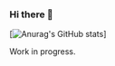 ### Hi there 👋

[![Anurag's GitHub stats](https://github-readme-stats.vercel.app/api?username=sahilshembekar&count_private=true&show_icons=true&theme=chartreuse-dark)]

Work in progress.
<!--
**sahilshembekar/sahilshembekar** is a ✨ _special_ ✨ repository because its `README.md` (this file) appears on your GitHub profile.

Here are some ideas to get you started:

- 🔭 I’m currently working on ...
- 🌱 I’m currently learning ...
- 👯 I’m looking to collaborate on ...
- 🤔 I’m looking for help with ...
- 💬 Ask me about ...
- 📫 How to reach me: ...
- 😄 Pronouns: ...
- ⚡ Fun fact: ...
-->
